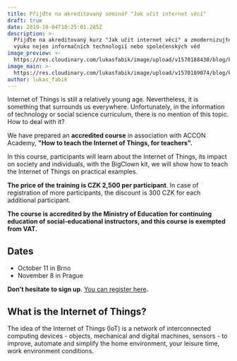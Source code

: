 ```yaml
---
title: Přijďte na akreditovaný seminář "Jak učit internet věcí"
draft: true
date: 2019-10-04T10:25:01.285Z
description: >-
  Přijďte na akreditovaný kurz "Jak učit internet věcí" a zmodernizujte vaši
  výuku nejen informačních technologií nebo společenských věd
image_preview: >-
  https://res.cloudinary.com/lukasfabik/image/upload/v1570188430/blog/komensky.jpg
image_main: >-
  https://res.cloudinary.com/lukasfabik/image/upload/v1570189074/blog/komensky_wide.jpg
author: lukas_fabik
---
```

Internet of Things is still a relatively young age. Nevertheless, it is something that surrounds us everywhere. Unfortunately, in the information of technology or social science curriculum, there is no mention of this topic. How to deal with it?

We have prepared an **accredited course** in association with ACCON Academy, **"How to teach the Internet of Things, for teachers".**

In this course, participants will learn about the Internet of Things, its impact on society and individuals, with the BigClown kit, we will show how to teach the Internet of Things on practical examples.

**The price of the training is CZK 2,500 per participant**. In case of registration of more participants, the discount is 300 CZK for each additional participant.

**The course is accredited by the Ministry of Education for continuing education of social-educational instructors, and this course is exempted from VAT.**

## Dates

* October 11 in Brno
* November 8 in Prague

**Don't hesitate to sign up**. [You can register here](https://docs.google.com/forms/d/e/1FAIpQLSe3RhJBkoMBr9hMcnGUyycmWOsthwZnw9wkXGqZ7PH5On3PQQ/viewform)**.**

## What is the Internet of Things?

The idea of ​​the Internet of Things (IoT) is a network of interconnected computing devices - objects, mechanical and digital machines, sensors - to improve, automate and simplify the home environment, your leisure time, work environment conditions.
